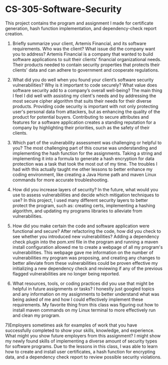 # CS-305-Software-Security
This project contains the program and assignment I made for certificate generation, hash function implementation, and dependency-check report creation.

1) Briefly summarize your client, Artemis Financial, and its software requirements. Who was the client? What issue did the company want you to address?
Artemis Financial is a company that wanted to build software applications to suit their clients' financial organizational needs. Their products needed to contain security properties that protects their clients' data and can adhere to government and cooperate regulations.

2) What did you do well when you found your client’s software security vulnerabilities? Why is it important to code securely? What value does software security add to a company’s overall well-being?
The main thing I feel I did well with assisting my client's needs and by addressing the most secure cipher algorithm that suits their needs for their diverse products. Providing code security is important with not only protecting user's personal data from attackers, but as enhancing the quality of the product for potential buyers. Contributing to secure attributes and features for a software application creates a standing reputation for a company by highlighting their priorities, such as the safety of their clients.

3) Which part of the vulnerability assessment was challenging or helpful to you?
The most challenging part of this course was understanding and implementing the hash function for the assignments. Taking a string and implementing it into a formula to generate a hash encryption for data protection was a task that took the most out of my time. The troubles I had with this actually taught me other lessons to better enhance my coding environment, like creating a Java Home path and maven Linux commands for more accurate troubleshooting.


4) How did you increase layers of security? In the future, what would you use to assess vulnerabilities and decide which mitigation techniques to use?
In this project, I used many different security layers to better protect the program, such as: creating certs, implementing a hashing algorithm, and updating my programs libraries to alleviate from vulnerabilities.

5) How did you make certain the code and software application were functional and secure? After refactoring the code, how did you check to see whether you introduced new vulnerabilities?
Adding a dependency check plugin into the pom.xml file in the program and running a maven install configuration allowed me to create a webpage of all my program's vulnerabilities. This webpage gave me information on the number of vulnerabilities my program was proposing, and creating any changes to better alleviate from these vulnerabilities could be proven effective my initializing a new dependency check and reviewing if any of the previous flagged vulnerabilities are no longer being reported.

6) What resources, tools, or coding practices did you use that might be helpful in future assignments or tasks?
I honestly just googled topics and any information on my assignments to better understand what was being asked of me and how I could effectively implement these requirements. My favorite thing from this class was figuring out how to install maven commands on my Linux terminal to more effectively run and clean my program.

7)Employers sometimes ask for examples of work that you have successfully completed to show your skills, knowledge, and experience. What might you show future employers from this assignment?
I might show my newly found skills of implementing a diverse amount of security types for software programs. Due to the lessons in this class, I was able to learn how to create and install user certificates, a hash function for encrypting data, and a dependency check report to review possible security violations. 

